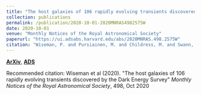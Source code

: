 ```yaml
---
title: "The host galaxies of 106 rapidly evolving transients discovered by the Dark Energy Survey"
collection: publications
permalink: /publication/2020-10-01-2020MNRAS4982575W
date: 2020-10-01
venue: "Monthly Notices of the Royal Astronomical Society"
paperurl: "https://ui.adsabs.harvard.edu/abs/2020MNRAS.498.2575W"
citation: "Wiseman, P. and Pursiainen, M. and Childress, M. and Swann, E. and Smith, M. and Galbany, L. and Lidman, C. and Davis, T.~M. and Guti'errez, C.~P. and Moller, A. and Thomas, B.~P. and Frohmaier, C. and Foley, R.~J. and Hinton, S.~R. and Kelsey, L. and Kessler, R. and Lewis, G.~F. and Sako, M. and Scolnic, D. and Sullivan, M. and Vincenzi, M. and Abbott, T.~M.~C. and Aguena, M. and Allam, S. and Annis, J. and Bertin, E. and Bhargava, S. and Brooks, D. and Burke, D.~L. and Carnero Rosell, A. and Carollo, D. and Carrasco Kind, M. and Carretero, J. and Costanzi, M. and da Costa, L.~N. and Diehl, H.~T. and Doel, P. and Everett, S. and Fosalba, P. and Frieman, J. and Garc'ia-Bellido, J. and Gaztanaga, E. and Glazebrook, K. and Gruen, D. and Gruendl, R.~A. and Gschwend, J. and Gutierrez, G. and Hollowood, D.~L. and Honscheid, K. and James, D.~J. and Kuehn, K. and Kuropatkin, N. and Lima, M. and Maia, M.~A.~G. and Marshall, J.~L. and Martini, P. and Menanteau, F. and Miquel, R. and Palmese, A. and Paz-Chinch'on, F. and Plazas, A.~A. and Romer, A.~K. and Sanchez, E. and Scarpine, V. and Schubnell, M. and Serrano, S. and Sevilla-Noarbe, I. and Sommer, N.~E. and Suchyta, E. and Swanson, M.~E.~C. and Tarle, G. and Tucker, B.~E. and Tucker, D.~L. and Varga, T.~N. and Walker, A.~R. and DES Collaboration. &quot;The host galaxies of 106 rapidly evolving transients discovered by the Dark Energy Survey.&quot; <i>Monthly Notices of the Royal Astronomical Society</i>, 498, Oct 2020"
---
```


[**ArXiv**](https://arxiv.org/abs/2005.08653), [**ADS**](https://ui.adsabs.harvard.edu/abs/2020MNRAS.498.2575W)

Recommended citation: Wiseman et al (2020). "The host galaxies of 106 rapidly evolving transients discovered by the Dark Energy Survey" <i>Monthly Notices of the Royal Astronomical Society</i>, 498, Oct 2020
